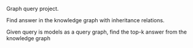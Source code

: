 ﻿Graph query project.

Find answer in the knowledge graph with inheritance relations.

Given query is models as a query graph, find the top-k answer from the knowledge graph
